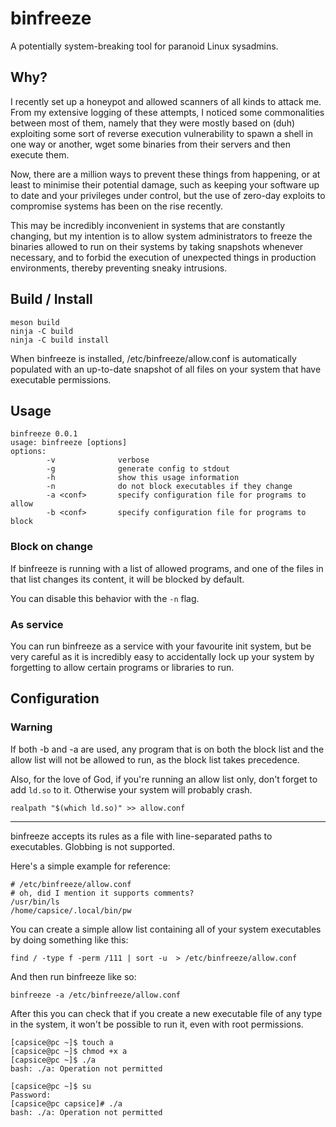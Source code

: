 # binfreeze

A potentially system-breaking tool for paranoid Linux sysadmins.

## Why?

I recently set up a honeypot and allowed scanners of all kinds to attack me. From my extensive logging of these attempts, I noticed some commonalities between most of them, namely that they were mostly based on (duh) exploiting some sort of reverse execution vulnerability to spawn a shell in one way or another, wget some binaries from their servers and then execute them.

Now, there are a million ways to prevent these things from happening, or at least to minimise their potential damage, such as keeping your software up to date and your privileges under control, but the use of zero-day exploits to compromise systems has been on the rise recently.

This may be incredibly inconvenient in systems that are constantly changing, but my intention is to allow system administrators to freeze the binaries allowed to run on their systems by taking snapshots whenever necessary, and to forbid the execution of unexpected things in production environments, thereby preventing sneaky intrusions.

## Build / Install

```
meson build
ninja -C build
ninja -C build install
```
When binfreeze is installed, /etc/binfreeze/allow.conf is automatically populated with an up-to-date snapshot of all files on your system that have executable permissions.

## Usage

```
binfreeze 0.0.1
usage: binfreeze [options]
options:
        -v              verbose
        -g              generate config to stdout
        -h              show this usage information
        -n              do not block executables if they change
        -a <conf>       specify configuration file for programs to allow
        -b <conf>       specify configuration file for programs to block
```

### Block on change

If binfreeze is running with a list of allowed programs, and one of the files in that list changes its content, it will be blocked by default.

You can disable this behavior with the `-n` flag.

### As service

You can run binfreeze as a service with your favourite init system, but be very careful as it is incredibly easy to accidentally lock up your system by forgetting to allow certain programs or libraries to run.

## Configuration

### Warning

If both -b and -a are used, any program that is on both the block list and the allow list will not be allowed to run, as the block list takes precedence.

Also, for the love of God, if you're running an allow list only, don't forget to add `ld.so` to it. Otherwise your system will probably crash.

```
realpath "$(which ld.so)" >> allow.conf
```
---

binfreeze accepts its rules as a file with line-separated paths to executables. Globbing is not supported.

Here's a simple example for reference:

```
# /etc/binfreeze/allow.conf
# oh, did I mention it supports comments?
/usr/bin/ls
/home/capsice/.local/bin/pw
```

You can create a simple allow list containing all of your system executables by doing something like this:

```
find / -type f -perm /111 | sort -u  > /etc/binfreeze/allow.conf
```

And then run binfreeze like so:

```
binfreeze -a /etc/binfreeze/allow.conf
```

After this you can check that if you create a new executable file of any type in the system, it won't be possible to run it, even with root permissions.

```
[capsice@pc ~]$ touch a
[capsice@pc ~]$ chmod +x a
[capsice@pc ~]$ ./a 
bash: ./a: Operation not permitted

[capsice@pc ~]$ su
Password: 
[capsice@pc capsice]# ./a 
bash: ./a: Operation not permitted

```